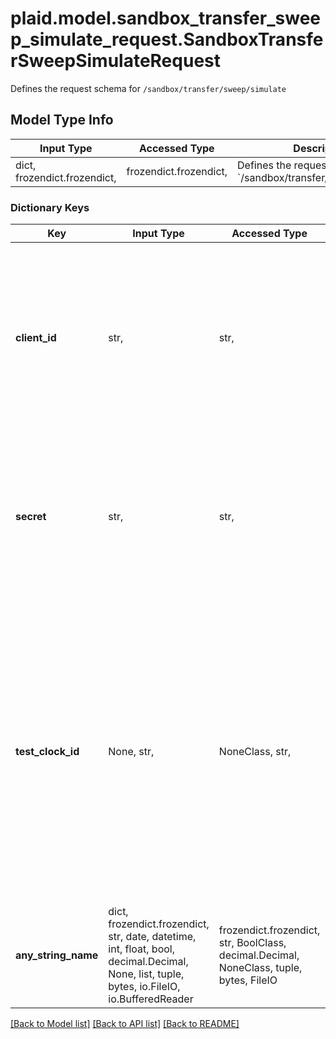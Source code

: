 # plaid.model.sandbox_transfer_sweep_simulate_request.SandboxTransferSweepSimulateRequest

Defines the request schema for `/sandbox/transfer/sweep/simulate`

## Model Type Info
Input Type | Accessed Type | Description | Notes
------------ | ------------- | ------------- | -------------
dict, frozendict.frozendict,  | frozendict.frozendict,  | Defines the request schema for &#x60;/sandbox/transfer/sweep/simulate&#x60; | 

### Dictionary Keys
Key | Input Type | Accessed Type | Description | Notes
------------ | ------------- | ------------- | ------------- | -------------
**client_id** | str,  | str,  | Your Plaid API &#x60;client_id&#x60;. The &#x60;client_id&#x60; is required and may be provided either in the &#x60;PLAID-CLIENT-ID&#x60; header or as part of a request body. | [optional] 
**secret** | str,  | str,  | Your Plaid API &#x60;secret&#x60;. The &#x60;secret&#x60; is required and may be provided either in the &#x60;PLAID-SECRET&#x60; header or as part of a request body. | [optional] 
**test_clock_id** | None, str,  | NoneClass, str,  | Plaid’s unique identifier for a test clock. If provided, the sweep to be simulated is created on the day of the &#x60;virtual_time&#x60; on the &#x60;test_clock&#x60;. If the date of &#x60;virtual_time&#x60; is on weekend or a federal holiday, the next available banking day is used. | [optional] 
**any_string_name** | dict, frozendict.frozendict, str, date, datetime, int, float, bool, decimal.Decimal, None, list, tuple, bytes, io.FileIO, io.BufferedReader | frozendict.frozendict, str, BoolClass, decimal.Decimal, NoneClass, tuple, bytes, FileIO | any string name can be used but the value must be the correct type | [optional]

[[Back to Model list]](../../README.md#documentation-for-models) [[Back to API list]](../../README.md#documentation-for-api-endpoints) [[Back to README]](../../README.md)

